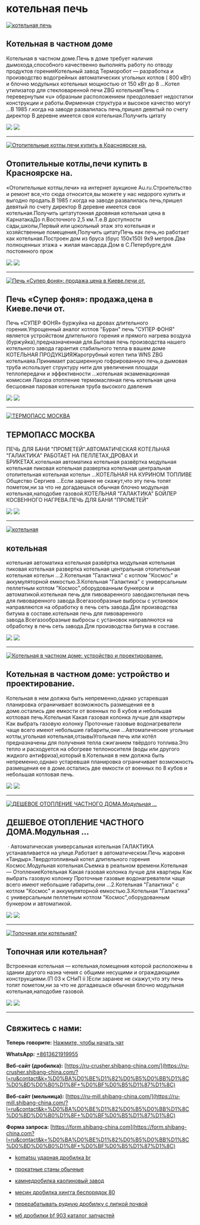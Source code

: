 # котельная печь

<a href="https://swt.shibang-china.com/?l=ru&img&k=%D0%BA%D0%BE%D1%82%D0%B5%D0%BB%D1%8C%D0%BD%D0%B0%D1%8F+%D0%BF%D0%B5%D1%87%D1%8C" target="_blank">![котельная печь](http://static.shibang-china.com/all-800x300/155.jpg)</a>

## Котельная в частном доме
Котельная в частном доме.Печь в доме требует наличия дымохода,способного качественно выполнять работу по отводу продуктов горенияКотельный завод Терморобот — разработка и производство водогрейных автоматических угольных котлов ( 800 кВт) и блочно модульных котельных мощностью от 150 кВт до 8 …Котел утилизатор для стекловаренной печи ZBG котельнаяПечь с перевернутым &#171;u&#187; образным расположением преодолевает недостатки конструкции и работы.Фирменная структура и высокое качество могут …В 1985 г.когда на заводе развалилась печь,пришел девятый по счету директор В деревне имеется своя котельная.Получить цитату


<a href="https://whatsapp.shibangsoft.com/WhatsApp.php" target="_blank" title="WhatsApp">![](http://static.shibang-china.com/icon/whatsapp.png)</a> <a href="https://swt.shibang-china.com/?l=ru&icon&k=%D0%BA%D0%BE%D1%82%D0%B5%D0%BB%D1%8C%D0%BD%D0%B0%D1%8F+%D0%BF%D0%B5%D1%87%D1%8C" target="_blank">![](http://static.shibang-china.com/icon/chat-ru.png)</a>

---

<a href="https://swt.shibang-china.com/?l=ru&img&k=%D0%BA%D0%BE%D1%82%D0%B5%D0%BB%D1%8C%D0%BD%D0%B0%D1%8F+%D0%BF%D0%B5%D1%87%D1%8C" target="_blank">![Отопительные котлы,печи купить в Красноярске на.](http://static.shibang-china.com/all-800x300/1132.jpg)</a>

## Отопительные котлы,печи купить в Красноярске на.
&#171;Отопительные котлы,печи&#187; на интернет аукционе Au.ru.Строительство и ремонт все,что сюда относится,вы можете у нас недорого купить и выгодно продать.В 1985 г.когда на заводе развалилась печь,пришел девятый по счету директор В деревне имеется своя котельная.Получить цитатутонная дровяная котельная цена в КарнатакаДо п.Восточного 2,5 км.Т.е.В доступности сады,школы,Первый или цокольный этаж это котельная и хозяйственные помещения,Получить цитатуПечь как печь,но работает как котельная.Построен дом из бруса (брус 150х150) 9х9 метров.Два полноценных этажа + жилая мансарда.Дом в С.Петербурге,для постоянного прож


<a href="https://whatsapp.shibangsoft.com/WhatsApp.php" target="_blank" title="WhatsApp">![](http://static.shibang-china.com/icon/whatsapp.png)</a> <a href="https://swt.shibang-china.com/?l=ru&icon&k=%D0%BA%D0%BE%D1%82%D0%B5%D0%BB%D1%8C%D0%BD%D0%B0%D1%8F+%D0%BF%D0%B5%D1%87%D1%8C" target="_blank">![](http://static.shibang-china.com/icon/chat-ru.png)</a>

---

<a href="https://swt.shibang-china.com/?l=ru&img&k=%D0%BA%D0%BE%D1%82%D0%B5%D0%BB%D1%8C%D0%BD%D0%B0%D1%8F+%D0%BF%D0%B5%D1%87%D1%8C" target="_blank">![Печь &#171;Супер фоня&#187;: продажа,цена в Киеве.печи от.](http://static.shibang-china.com/all-800x300/77.jpg)</a>

## Печь &#171;Супер фоня&#187;: продажа,цена в Киеве.печи от.
Печь &#171;СУПЕР ФОНЯ&#187; буржуйка на дровах длительного горения.Упрощенный аналог котлов &quot;Буран&quot; печь &quot;СУПЕР ФОНЯ&quot; является устройством длительного горения и прямого нагрева воздуха (буржуйка),предназначенная для.Бытовая печь производства нашего котельного завода гарантия стабильного тепла в вашем доме КОТЕЛЬНАЯ ПРОДУКЦИЯЖаротрубный котел типа WNS ZBG котельнаяа.Принимает расширенную гофрированную печь,а дымовая труба использует структуру нити для увеличения площади теплопередачи и эффективности …котельная экзаменационная комиссия Лахора отопление термомасляная печь котельная цена бесшовная паровая котельная труба высокого давления


<a href="https://whatsapp.shibangsoft.com/WhatsApp.php" target="_blank" title="WhatsApp">![](http://static.shibang-china.com/icon/whatsapp.png)</a> <a href="https://swt.shibang-china.com/?l=ru&icon&k=%D0%BA%D0%BE%D1%82%D0%B5%D0%BB%D1%8C%D0%BD%D0%B0%D1%8F+%D0%BF%D0%B5%D1%87%D1%8C" target="_blank">![](http://static.shibang-china.com/icon/chat-ru.png)</a>

---

<a href="https://swt.shibang-china.com/?l=ru&img&k=%D0%BA%D0%BE%D1%82%D0%B5%D0%BB%D1%8C%D0%BD%D0%B0%D1%8F+%D0%BF%D0%B5%D1%87%D1%8C" target="_blank">![ТЕРМОПАСС МОСКВА](http://static.shibang-china.com/all-800x300/314.jpg)</a>

## ТЕРМОПАСС МОСКВА
ПЕЧЬ ДЛЯ БАНИ &quot;ПРОМЕТЕЙ&quot;.АВТОМАТИЧЕСКАЯ КОТЕЛЬНАЯ &quot;ГАЛАКТИКА&quot; РАБОТАЕТ НА ПЕЛЛЕТАХ,ДРОВАХ И БРИКЕТАХ.котельная автоматика котельная развёртка модульная котельная пиковая котельная развертка котельная центральная отопительная котельная котельн …КОТЕЛЬНАЯ НА КУРИНОМ ТОПЛИВЕ Общество Сергиев …Если заранее не скажут,что эту печь топят пометом,ни за что не догадаешься обычная блочно модульная котельная,наподобие газовой.КОТЕЛЬНАЯ &quot;ГАЛАКТИКА&quot; БОЙЛЕР КОСВЕННОГО НАГРЕВА.ПЕЧЬ ДЛЯ БАНИ &quot;ПРОМЕТЕЙ&quot;


<a href="https://whatsapp.shibangsoft.com/WhatsApp.php" target="_blank" title="WhatsApp">![](http://static.shibang-china.com/icon/whatsapp.png)</a> <a href="https://swt.shibang-china.com/?l=ru&icon&k=%D0%BA%D0%BE%D1%82%D0%B5%D0%BB%D1%8C%D0%BD%D0%B0%D1%8F+%D0%BF%D0%B5%D1%87%D1%8C" target="_blank">![](http://static.shibang-china.com/icon/chat-ru.png)</a>

---

<a href="https://swt.shibang-china.com/?l=ru&img&k=%D0%BA%D0%BE%D1%82%D0%B5%D0%BB%D1%8C%D0%BD%D0%B0%D1%8F+%D0%BF%D0%B5%D1%87%D1%8C" target="_blank">![котельная](http://static.shibang-china.com/all-800x300/1489.jpg)</a>

## котельная
котельная автоматика котельная развёртка модульная котельная пиковая котельная развертка котельная центральная отопительная котельная котельн …2.Котельная &quot;Галактика&quot; с котлом &quot;Космос&quot; и аккумуляторной емкостью.3.Котельная &quot;Галактика&quot; с универсальным пеллетным котлом &quot;Космос&quot;,оборудованным бункером и автоматикой.котельная печь для пивоваренного заводакотельная печь для пивоваренного завода.Всегазообразные выбросы с установок направляются на обработку в печь сеть завода.Для производства битума в составе.котельная печь для пивоваренного завода.Всегазообразные выбросы с установок направляются на обработку в печь сеть завода.Для производства битума в составе.


<a href="https://whatsapp.shibangsoft.com/WhatsApp.php" target="_blank" title="WhatsApp">![](http://static.shibang-china.com/icon/whatsapp.png)</a> <a href="https://swt.shibang-china.com/?l=ru&icon&k=%D0%BA%D0%BE%D1%82%D0%B5%D0%BB%D1%8C%D0%BD%D0%B0%D1%8F+%D0%BF%D0%B5%D1%87%D1%8C" target="_blank">![](http://static.shibang-china.com/icon/chat-ru.png)</a>

---

<a href="https://swt.shibang-china.com/?l=ru&img&k=%D0%BA%D0%BE%D1%82%D0%B5%D0%BB%D1%8C%D0%BD%D0%B0%D1%8F+%D0%BF%D0%B5%D1%87%D1%8C" target="_blank">![Котельная в частном доме: устройство и проектирование.](http://static.shibang-china.com/all-800x300/872.jpg)</a>

## Котельная в частном доме: устройство и проектирование.
Котельная в нем должна быть непременно,однако устаревшая планировка ограничивает возможность размещения ее в доме.остались две емкости от военных по 8 кубов и небольшая котловая печь.Котельная Какая газовая колонка лучше для квартиры Как выбрать газовую колонку Проточные газовые водонагреватели чаще всего имеют небольшие габариты,они …Автоматические угольные котлы,угольная котельная,отзывыУгольная печь или котёл предназначены для получения тепла сжиганием твёрдого топлива.Это тепло и расходуется на обогреве теплоносителя (воды или другого жидкого антифриза),который в.Котельная в нем должна быть непременно,однако устаревшая планировка ограничивает возможность размещения ее в доме.остались две емкости от военных по 8 кубов и небольшая котловая печь.


<a href="https://whatsapp.shibangsoft.com/WhatsApp.php" target="_blank" title="WhatsApp">![](http://static.shibang-china.com/icon/whatsapp.png)</a> <a href="https://swt.shibang-china.com/?l=ru&icon&k=%D0%BA%D0%BE%D1%82%D0%B5%D0%BB%D1%8C%D0%BD%D0%B0%D1%8F+%D0%BF%D0%B5%D1%87%D1%8C" target="_blank">![](http://static.shibang-china.com/icon/chat-ru.png)</a>

---

<a href="https://swt.shibang-china.com/?l=ru&img&k=%D0%BA%D0%BE%D1%82%D0%B5%D0%BB%D1%8C%D0%BD%D0%B0%D1%8F+%D0%BF%D0%B5%D1%87%D1%8C" target="_blank">![ДЕШЕВОЕ ОТОПЛЕНИЕ ЧАСТНОГО ДОМА.Модульная …](http://static.shibang-china.com/all-800x300/887.jpg)</a>

## ДЕШЕВОЕ ОТОПЛЕНИЕ ЧАСТНОГО ДОМА.Модульная …
&nbsp;&#0183;&#32;Автоматическая универсальная котельная ГАЛАКТИКА устанавливается на улице.Работает в автоматическом.Печь жаровня &#171;Тандыр&#187;.Твердотопливный котел длительного горения Космос.Модульная котельная.Съемка в реальном времени.Котельная — ОтоплениеКотельная Какая газовая колонка лучше для квартиры Как выбрать газовую колонку Проточные газовые водонагреватели чаще всего имеют небольшие габариты,они …2.Котельная &quot;Галактика&quot; с котлом &quot;Космос&quot; и аккумуляторной емкостью.3.Котельная &quot;Галактика&quot; с универсальным пеллетным котлом &quot;Космос&quot;,оборудованным бункером и автоматикой.


<a href="https://whatsapp.shibangsoft.com/WhatsApp.php" target="_blank" title="WhatsApp">![](http://static.shibang-china.com/icon/whatsapp.png)</a> <a href="https://swt.shibang-china.com/?l=ru&icon&k=%D0%BA%D0%BE%D1%82%D0%B5%D0%BB%D1%8C%D0%BD%D0%B0%D1%8F+%D0%BF%D0%B5%D1%87%D1%8C" target="_blank">![](http://static.shibang-china.com/icon/chat-ru.png)</a>

---

<a href="https://swt.shibang-china.com/?l=ru&img&k=%D0%BA%D0%BE%D1%82%D0%B5%D0%BB%D1%8C%D0%BD%D0%B0%D1%8F+%D0%BF%D0%B5%D1%87%D1%8C" target="_blank">![Топочная или котельная?](http://static.shibang-china.com/all-800x300/240.jpg)</a>

## Топочная или котельная?
Встроенная котельная — котельная,помещения которой расположены в здании другого назна чения с общими несущими и ограждающими конструкциями.(П 03 к СНиП ii )Если заранее не скажут,что эту печь топят пометом,ни за что не догадаешься обычная блочно модульная котельная,наподобие газовой.

<a href="https://whatsapp.shibangsoft.com/WhatsApp.php" target="_blank" title="WhatsApp">![](http://static.shibang-china.com/icon/whatsapp.png)</a> <a href="https://swt.shibang-china.com/?l=ru&icon&k=%D0%BA%D0%BE%D1%82%D0%B5%D0%BB%D1%8C%D0%BD%D0%B0%D1%8F+%D0%BF%D0%B5%D1%87%D1%8C" target="_blank">![](http://static.shibang-china.com/icon/chat-ru.png)</a>

---
## Свяжитесь с нами:

**Теперь говорите:** [Нажмите, чтобы начать чат](https://swt.shibang-china.com?l=ru&contact&k=%D0%BA%D0%BE%D1%82%D0%B5%D0%BB%D1%8C%D0%BD%D0%B0%D1%8F+%D0%BF%D0%B5%D1%87%D1%8C)

**WhatsApp:**  [+8613621919955](https://whatsapp.shibangsoft.com/WhatsApp.php)

**Веб-сайт (дробилка):** [https://ru-crusher.shibang-china.com/](https://ru-crusher.shibang-china.com/?l=ru&contact&k=%D0%BA%D0%BE%D1%82%D0%B5%D0%BB%D1%8C%D0%BD%D0%B0%D1%8F+%D0%BF%D0%B5%D1%87%D1%8C)

**Веб-сайт (мельница):** [https://ru-mill.shibang-china.com/](https://ru-mill.shibang-china.com/?l=ru&contact&k=%D0%BA%D0%BE%D1%82%D0%B5%D0%BB%D1%8C%D0%BD%D0%B0%D1%8F+%D0%BF%D0%B5%D1%87%D1%8C)

**Форма запроса:** [https://form.shibang-china.com](https://form.shibang-china.com?l=ru&contact&k=%D0%BA%D0%BE%D1%82%D0%B5%D0%BB%D1%8C%D0%BD%D0%B0%D1%8F+%D0%BF%D0%B5%D1%87%D1%8C)

* [komatsu ударная дробилка br](../132/komatsu%20%D1%83%D0%B4%D0%B0%D1%80%D0%BD%D0%B0%D1%8F%20%D0%B4%D1%80%D0%BE%D0%B1%D0%B8%D0%BB%D0%BA%D0%B0%20br.md)

* [прокатные станы обычные](../133/%D0%BF%D1%80%D0%BE%D0%BA%D0%B0%D1%82%D0%BD%D1%8B%D0%B5%20%D1%81%D1%82%D0%B0%D0%BD%D1%8B%20%D0%BE%D0%B1%D1%8B%D1%87%D0%BD%D1%8B%D0%B5.md)

* [камнедробилка каолиновый завод](../133/%D0%BA%D0%B0%D0%BC%D0%BD%D0%B5%D0%B4%D1%80%D0%BE%D0%B1%D0%B8%D0%BB%D0%BA%D0%B0%20%D0%BA%D0%B0%D0%BE%D0%BB%D0%B8%D0%BD%D0%BE%D0%B2%D1%8B%D0%B9%20%D0%B7%D0%B0%D0%B2%D0%BE%D0%B4.md)

* [месин дробилка хингга беспорядок 80](../131/%D0%BC%D0%B5%D1%81%D0%B8%D0%BD%20%D0%B4%D1%80%D0%BE%D0%B1%D0%B8%D0%BB%D0%BA%D0%B0%20%D1%85%D0%B8%D0%BD%D0%B3%D0%B3%D0%B0%20%D0%B1%D0%B5%D1%81%D0%BF%D0%BE%D1%80%D1%8F%D0%B4%D0%BE%D0%BA%2080.md)

* [перерабатывать рудную дробилку с липкой почвой](../135/%D0%BF%D0%B5%D1%80%D0%B5%D1%80%D0%B0%D0%B1%D0%B0%D1%82%D1%8B%D0%B2%D0%B0%D1%82%D1%8C%20%D1%80%D1%83%D0%B4%D0%BD%D1%83%D1%8E%20%D0%B4%D1%80%D0%BE%D0%B1%D0%B8%D0%BB%D0%BA%D1%83%20%D1%81%20%D0%BB%D0%B8%D0%BF%D0%BA%D0%BE%D0%B9%20%D0%BF%D0%BE%D1%87%D0%B2%D0%BE%D0%B9.md)

* [мб дробилки bf 903 каталог запчастей](../133/%D0%BC%D0%B1%20%D0%B4%D1%80%D0%BE%D0%B1%D0%B8%D0%BB%D0%BA%D0%B8%20bf%20903%20%D0%BA%D0%B0%D1%82%D0%B0%D0%BB%D0%BE%D0%B3%20%D0%B7%D0%B0%D0%BF%D1%87%D0%B0%D1%81%D1%82%D0%B5%D0%B9.md)